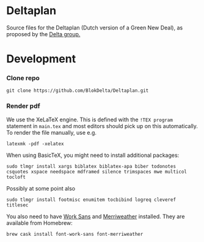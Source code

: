 # Deltaplan

Source files for the Deltaplan (Dutch version of a Green New Deal), as proposed by the [Delta group.](https://delta.groenlinks.nl/)

# Development

### Clone repo

	git clone https://github.com/BlokDelta/Deltaplan.git

### Render pdf

We use the XeLaTeX engine. This is defined with the `!TEX program` statement in `main.tex` and most editors should pick up on this automatically. To render the file manually, use e.g.

	latexmk -pdf -xelatex

When using BasicTeX, you might need to install additional packages:

	sudo tlmgr install xargs biblatex biblatex-apa biber todonotes csquotes xspace needspace mdframed silence trimspaces mwe multicol tocloft

Possibly at some point also

	sudo tlmgr install footmisc enumitem tocbibind logreq cleveref titlesec


You also need to have [Work Sans](https://weiweihuanghuang.github.io/Work-Sans/) and [Merriweather](https://github.com/SorkinType/Merriweather) installed. They are available from Homebrew:

	brew cask install font-work-sans font-merriweather
